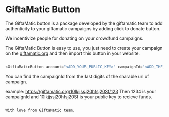# GiftaMatic Button

The GiftaMatic button is a package developed by the giftamatic team to add authenticity to your giftamatic campaigns by adding click to donate button. 

We incentivize people for donating on your crowdfund campaigns.

The GiftaMatic Button is easy to use, you just need to create your campaign on the [giftamatic.org](https://giftamatic.org) and then import this button in your website.

```javascript

<GiftaMaticButton account="<ADD_YOUR_PUBLIC_KEY>" campaignId="<ADD_THE_ID_FROM_CAMPAIGN_URL>" />

```

You can find the campaignId from the last digits of the sharable url of campaign.

example: https://giftamatic.org/10lkjjssj20hfsj20Sf/123 
Then 1234 is your campaignId and 10lkjjssj20hfsj20Sf is your public key to recieve funds.

```

With love from GiftaMatic team.

